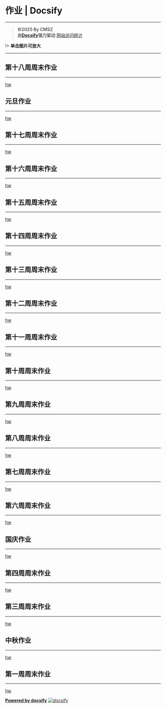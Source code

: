 ﻿<h1> 作业 | Docsify </h1>

-----
> **©2025 By CMSZ**  
> **由[Docsify](https://docsify.js.org/)强力驱动**
> [网站访问统计](https://umami.acmsz.top/share/HOh81m0xJp3gaDeu/hw.acmsz.us.kg)

!> **单击图片可放大**

-----
## 第十八周周末作业 ##
-----
[hw](../hw/18.md ':include')
## 元旦作业 ##
-----
[hw](../hw/new.md ':include')
## 第十七周周末作业 ##
-----
[hw](../hw/17.md ':include')
## 第十六周周末作业 ##
-----
[hw](../hw/16.md ':include')
## 第十五周周末作业 ##
-----
[hw](../hw/15.md ':include')
## 第十四周周末作业 ##
-----
[hw](../hw/14.md ':include')
## 第十三周周末作业 ##
-----
[hw](../hw/13.md ':include')
## 第十二周周末作业 ##
-----
[hw](../hw/12.md ':include')
## 第十一周周末作业 ##
-----
[hw](../hw/11.md ':include')
## 第十周周末作业 ##
-----
[hw](../hw/10.md ':include')
## 第九周周末作业 ##
-----
[hw](../hw/9.md ':include')
## 第八周周末作业 ##
-----
[hw](../hw/8.md ':include')
## 第七周周末作业 ##
-----
[hw](../hw/7.md ':include')
## 第六周周末作业 ##
-----
[hw](../hw/6.md ':include')
## 国庆作业 ##
-----
[hw](../hw/5.md ':include')
## 第四周周末作业 ##
-----
[hw](../hw/4.md ':include')
## 第三周周末作业 ##
-----
[hw](../hw/3.md ':include')
## 中秋作业 ##
-----
[hw](../hw/2.md ':include')
## 第一周周末作业 ##
-----
[hw](../hw/1.md ':include')


[**Powered by docsify**](https://docsify.js.org)
[![docsify](https://img.shields.io/github/v/tag/docsifyjs/docsify?label=docsify)](https://docsify.js.org/)
